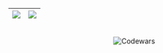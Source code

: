 

<div align="center">
  
|![](https://github-readme-stats.vercel.app/api?username=insxmnea&theme=tokyonight&show_icons=true)|![](https://github-readme-stats.vercel.app/api/top-langs/?username=insxmnea&layout=compact&theme=tokyonight&langs_count=8)|
|:-:|:-:|
  
</div>



<!---

<div align="center">


|![](https://leetcode-stats-six.vercel.app/api?username=username&theme=dark)|![](https://github-readme-stackoverflow.vercel.app/?userID=19796606&layout=compact&theme=dark)|
|:-:|:-:|
|![](https://github-readme-stats.vercel.app/api?username=username&theme=tokyonight&show_icons=true)|![](https://github-readme-stats.vercel.app/api/top-langs/?username=username&layout=compact&theme=tokyonight&langs_count=8)|
  
![](https://github-readme-streak-stats.herokuapp.com/?user=username&theme=tokyonight&hide_border=true)
  
</div>

![](https://activity-graph.herokuapp.com/graph?username=username&theme=react-dark)

<br>

<p align="center">
  <img width="500" src="https://metrics.lecoq.io/username" alt="Github Metrics"><br>
</p>

<br>

<p align="center">
  <img src=https://raw.githubusercontent.com/devicons/devicon/master/icons/html5/html5-original.svg alt=html5 width="30" height="30"/>
  <img src=https://raw.githubusercontent.com/devicons/devicon/master/icons/css3/css3-original.svg alt=css3 width="30" height="30"/>
  <img src=https://raw.githubusercontent.com/devicons/devicon/master/icons/javascript/javascript-original.svg alt=javascript width="30" height="30"/>
  <img src=https://raw.githubusercontent.com/devicons/devicon/master/icons/sass/sass-original.svg alt=sass width="30" height="30"/>
  <img src=https://raw.githubusercontent.com/devicons/devicon/master/icons/react/react-original.svg alt=react width="30" height="30"/>
  <img src=https://raw.githubusercontent.com/devicons/devicon/master/icons/nodejs/nodejs-original.svg alt=nodejs width="30" height="30"/>
  <img src=https://raw.githubusercontent.com/devicons/devicon/master/icons/mongodb/mongodb-original.svg alt=mongodb width="30" height="30"/>
  <img src=https://raw.githubusercontent.com/devicons/devicon/master/icons/git/git-original.svg alt=git width="30" height="30"/>
  <img src=https://raw.githubusercontent.com/devicons/devicon/master/icons/linux/linux-original.svg alt=linux width="30" height="30"/>
</p>

-->

<br>

<div align="center">
  <!---
  <img src="https://wakatime.com/badge/user/018df08f-7cf7-40c9-8e61-28d089536699.svg" alt="Total time coded since Feb 28 2024" />
  -->
  <img src="https://www.codewars.com/users/insxmnea/badges/small" alt="Codewars" />
  <!--   
  <img src="https://komarev.com/ghpvc/?username=insxmnea" alt="Profile views" /> 
  -->
</div>
